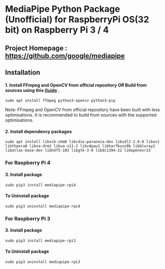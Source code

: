 # MediaPipe Python Package (Unofficial) for RaspberryPi OS(32 bit) on Raspberry Pi 3 / 4

## Project Homepage : https://github.com/google/mediapipe


## Installation
#### 1. Install FFmpeg and OpenCV from official repository  *OR*  Build from sources using this [Guide](https://github.com/superuser789/MediaPipe-on-RaspberryPi/blob/main/BuildingFFMPEG%26OpenCV.md) .
```
sudo apt install ffmpeg python3-opencv python3-pip
```
Note: FFmpeg and OpenCV from official repository have been built with less optimisations. It is recommended to build from sources with the supported optimisations.




#### 2. Install dependency packages 
```
sudo apt install libxcb-shm0 libcdio-paranoia-dev libsdl2-2.0-0 libxv1  libtheora0 libva-drm2 libva-x11-2 libvdpau1 libharfbuzz0b libbluray2 libatlas-base-dev libhdf5-103 libgtk-3-0 libdc1394-22 libopenexr23
```



### For Raspberry Pi 4
#### 3. Install package
```
sudo pip3 install mediapipe-rpi4
```

#### To Uninstall package
```
sudo pip3 uninstall mediapipe-rpi4
```


### For Raspberry Pi 3
#### 3. Install package
```
sudo pip3 install mediapipe-rpi3
```

#### To Uninstall package
```
sudo pip3 uninstall mediapipe-rpi3
```


